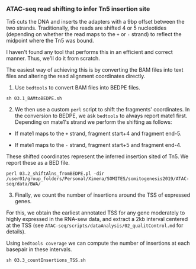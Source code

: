 ### ATAC-seq read shifting to infer Tn5 insertion site

Tn5 cuts the DNA and inserts the adapters with a 9bp offset between the two strands. Traditionally, the reads are shifted 4 or 5 nucleotides (depending on whether the read maps to the `+` or `-` strand) to reflect the midpoint where the Tn5 was bound.

I haven't found any tool that performs this in an efficient and correct manner. Thus, we'll do it from scratch.

The easiest way of achieving this is by converting the BAM files into text files and altering the read alignment coordinates directly. 

1. Use `bedtools` to convert BAM files into BEDPE files. 

```{bash}
sh 03.1_BAMtoBEDPE.sh
```

2. We then use a custom `perl` script to shift the fragments' coordinates. In the conversion to BEDPE, we ask `bedtools` to always report mate1 first. Depending on mate1's strand we perform the shifting as follows:

- If mate1 maps to the `+` strand, fragment start+4 and fragment end-5.

- If mate1 maps to the `-` strand, fragment start+5 and fragment end-4.

These shifted coordinates represent the inferred insertion sited of Tn5. We report these as a BED file.

```{bash}
perl 03.2_shiftAlns_fromBEDPE.pl -dir /user01/group_folders/Personal/Ximena/SOMITES/somitogenesis2019/ATAC-seq/data/BWA/
```

3. Finally, we count the number of insertions around the TSS of expressed genes. 

For this, we obtain the earliest annotated TSS for any gene moderately to highly expressed in the RNA-sew data, and extract a 2kb interval centered at the TSS (see `ATAC-seq/scripts/dataAnalysis/02_qualitControl.md` for details).

Using `bedtools coverage` we can compute the number of insertions at each basepair in these intervals.

```{bash}
sh 03.3_countInsertions_TSS.sh
```







